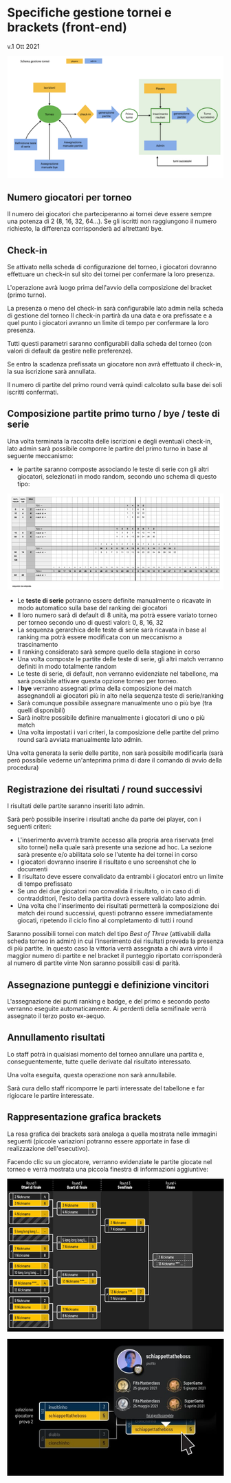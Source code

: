 # Specifiche gestione tornei e brackets (front-end)

v.1 Ott 2021

![schema](assets/readme-imgs/schema-gestione-tornei.001.png)


## Numero giocatori per torneo

Il numero dei giocatori che parteciperanno ai tornei deve essere sempre una potenza di 2 (8, 16, 32, 64…). Se gli iscritti non raggiungono il numero richiesto, la differenza corrisponderà ad altrettanti bye.

## Check-in
Se attivato nella scheda di configurazione del torneo, i giocatori dovranno effettuare un check-in sul sito dei tornei per confermare la loro presenza.

L'operazione avrà luogo prima dell'avvio della composizione del bracket (primo turno).

La presenza o meno del check-in sarà configurabile lato admin nella scheda di gestione del torneo
Il check-in partirà da una data e ora prefissate e a quel punto i giocatori avranno un limite di tempo per confermare la loro presenza.

Tutti questi parametri saranno configurabili dalla scheda del torneo (con valori di default da gestire nelle preferenze).

Se entro la scadenza prefissata un giocatore non avrà effettuato il check-in, la sua iscrizione sarà annullata.

Il numero di partite del primo round verrà quindi calcolato sulla base dei soli iscritti confermati.

## Composizione partite primo turno / bye / teste di serie

Una volta terminata la raccolta delle iscrizioni e degli eventuali check-in, lato admin sarà possibile comporre le partire del primo turno in base al seguente meccanismo:

* le partite saranno composte associando le teste di serie con gli altri giocatori, selezionati in modo random, secondo uno schema di questo tipo:

![tds](assets/readme-imgs/schema-posizionamento-tds.png)

* Le **teste di serie** potranno essere definite manualmente o ricavate in modo automatico sulla base del ranking dei giocatori
* Il loro numero sarà di default di 8 unità, ma potrà essere variato torneo per torneo secondo uno di questi valori: 0, 8, 16, 32
* La sequenza gerarchica delle teste di serie sarà ricavata in base al ranking ma potrà essere modificata con un meccanismo a trascinamento
* Il ranking considerato sarà sempre quello della stagione in corso
* Una volta composte le partite delle teste di serie, gli altri match verranno definiti in modo totalmente random
* Le teste di serie, di default, non verranno evidenziate nel tabellone, ma sarà possibile attivare questa opzione torneo per torneo.
* I **bye** verranno assegnati prima della composizione dei match assegnandoli ai giocatori più in alto nella sequenza teste di serie/ranking
* Sarà comunque possibile assegnare manualmente uno o più bye (tra quelli disponibili)
* Sarà inoltre possibile definire manualmente i giocatori di uno o più match
* Una volta impostati i vari criteri, la composizione delle partite del primo round sarà avviata manualmente lato admin.

Una volta generata la serie delle partite, non sarà possibile modificarla (sarà però possibile vederne un'anteprima prima di dare il comando di avvio della procedura)

## Registrazione dei risultati / round successivi

I risultati delle partite saranno inseriti lato admin.

Sarà però possibile inserire i risultati anche da parte dei player, con i seguenti criteri:

* L'inserimento avverrà tramite accesso alla propria area riservata (mel sito tornei) nella quale sarà presente una sezione ad hoc. La sezione sarà presente e/o abilitata solo se l'utente ha dei tornei in corso
* I giocatori dovranno inserire il risultato e uno screenshot che lo documenti
* Il risultato deve essere convalidato da entrambi i giocatori entro un limite di tempo prefissato
* Se uno dei due giocatori non convalida il risultato, o in caso di di contraddittori, l'esito della partita dovrà essere validato lato admin.
* Una volta che l'inserimento dei risultati permetterà la composizione dei match dei round successivi, questi potranno essere immediatamente giocati, ripetendo il ciclo fino al completamento di tutti i round

Saranno possibili tornei con match del tipo *Best of Three* (attivabili dalla scheda torneo in admin) in cui l'inserimento dei risultati preveda la presenza di più partite. In questo caso la vittoria verrà assegnata a chi avrà vinto il maggior numero di partite e nel bracket il punteggio riportato corrisponderà al numero di partite vinte
Non saranno possibili casi di parità.

## Assegnazione punteggi e definizione vincitori

L'assegnazione dei punti ranking e badge, e del primo e secondo posto verranno eseguite automaticamente. Ai perdenti della semifinale verrà assegnato il terzo posto ex-aequo.

## Annullamento risultati

Lo staff potrà in qualsiasi momento del torneo annullare una partita e, conseguentemente, tutte quelle derivate dal risultato interessato.

Una volta eseguita, questa operazione non sarà annullabile.

Sarà cura dello staff ricomporre le parti interessate del tabellone e far rigiocare le partire interessate.

## Rappresentazione grafica brackets

La resa grafica dei brackets sarà analoga a quella mostrata nelle immagini seguenti (piccole variazioni potranno essere apportate in fase di realizzazione dell'esecutivo).

Facendo clic su un giocatore, verranno evidenziate le partite giocate nel torneo e verrà mostrata una piccola finestra di informazioni aggiuntive:


![brackets](assets/readme-imgs/brackets.png)

![popover](assets/readme-imgs/popover.jpg)
